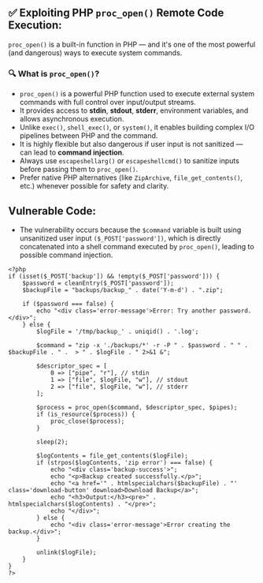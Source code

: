 ## ✅ Exploiting PHP `proc_open()` Remote Code Execution:

`proc_open()` is a built-in function in PHP — and it's one of the most powerful (and dangerous) ways to execute system commands.

### 🔍 What is `proc_open()`?

- `proc_open()` is a powerful PHP function used to execute external system commands with full control over input/output streams.
- It provides access to **stdin**, **stdout**, **stderr**, environment variables, and allows asynchronous execution.
- Unlike `exec()`, `shell_exec()`, or `system()`, it enables building complex I/O pipelines between PHP and the command.
- It is highly flexible but also dangerous if user input is not sanitized — can lead to **command injection**.
- Always use `escapeshellarg()` or `escapeshellcmd()` to sanitize inputs before passing them to `proc_open()`.
- Prefer native PHP alternatives (like `ZipArchive`, `file_get_contents()`, etc.) whenever possible for safety and clarity.

## Vulnerable Code:

- The vulnerability occurs because the `$command` variable is built using unsanitized user input `($_POST['password'])`, which is directly concatenated into a shell command executed by `proc_open()`, leading to possible command injection.
```
<?php
if (isset($_POST['backup']) && !empty($_POST['password'])) {
    $password = cleanEntry($_POST['password']);
    $backupFile = "backups/backup_" . date('Y-m-d') . ".zip";

    if ($password === false) {
        echo "<div class='error-message'>Error: Try another password.</div>";
    } else {
        $logFile = '/tmp/backup_' . uniqid() . '.log';
       
        $command = "zip -x './backups/*' -r -P " . $password . " " . $backupFile . " .  > " . $logFile . " 2>&1 &";
        
        $descriptor_spec = [
            0 => ["pipe", "r"], // stdin
            1 => ["file", $logFile, "w"], // stdout
            2 => ["file", $logFile, "w"], // stderr
        ];

        $process = proc_open($command, $descriptor_spec, $pipes);
        if (is_resource($process)) {
            proc_close($process);
        }

        sleep(2);

        $logContents = file_get_contents($logFile);
        if (strpos($logContents, 'zip error') === false) {
            echo "<div class='backup-success'>";
            echo "<p>Backup created successfully.</p>";
            echo "<a href='" . htmlspecialchars($backupFile) . "' class='download-button' download>Download Backup</a>";
            echo "<h3>Output:</h3><pre>" . htmlspecialchars($logContents) . "</pre>";
            echo "</div>";
        } else {
            echo "<div class='error-message'>Error creating the backup.</div>";
        }

        unlink($logFile);
    }
}
?>
```
